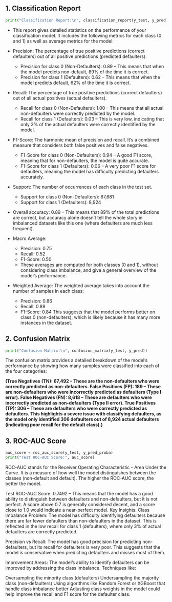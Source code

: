 ## **1. Classification Report**
```python
print("Classification Report:\n", classification_report(y_test, y_pred))
```
* This report gives detailed statistics on the performance of your classification model. It includes the following metrics for each class (0 and 1) as well as average metrics for the model:

* Precision: The percentage of true positive predictions (correct defaulters) out of all positive predictions (predicted defaulters).

  * Precision for class 0 (Non-Defaulters): 0.89 – This means that when the model predicts non-default, 89% of the time it is correct.
  * Precision for class 1 (Defaulters): 0.62 – This means that when the model predicts default, 62% of the time it is correct.

* Recall: The percentage of true positive predictions (correct defaulters) out of all actual positives (actual defaulters).
  * Recall for class 0 (Non-Defaulters): 1.00 – This means that all actual non-defaulters were correctly predicted by the model.
  * Recall for class 1 (Defaulters): 0.03 – This is very low, indicating that only 3% of the actual defaulters were correctly identified by the model.

* F1-Score: The harmonic mean of precision and recall. It’s a combined measure that considers both false positives and false negatives.
  * F1-Score for class 0 (Non-Defaulters): 0.94 – A good F1 score, meaning that for non-defaulters, the model is quite accurate.
  * F1-Score for class 1 (Defaulters): 0.06 – A very poor F1 score for defaulters, meaning the model has difficulty predicting defaulters accurately.

* Support: The number of occurrences of each class in the test set.
  * Support for class 0 (Non-Defaulters): 67,681
  * Support for class 1 (Defaulters): 8,924
 
* Overall accuracy: 0.89 – This means that 89% of the total predictions are correct, but accuracy alone doesn’t tell the whole story in imbalanced datasets like this one (where defaulters are much less frequent).

* Macro Average:
  * Precision: 0.75
  * Recall: 0.52
  * F1-Score: 0.50
  * These averages are computed for both classes (0 and 1), without considering class imbalance, and give a general overview of the model’s performance.

* Weighted Average: The weighted average takes into account the number of samples in each class:
  * Precision: 0.86
  * Recall: 0.89
  * F1-Score: 0.84
This suggests that the model performs better on class 0 (non-defaulters), which is likely because it has many more instances in the dataset.

## **2. Confusion Matrix**
```python
print("Confusion Matrix:\n", confusion_matrix(y_test, y_pred))
```

The confusion matrix provides a detailed breakdown of the model’s performance by showing how many samples were classified into each of the four categories:

**(True Negatives (TN): 67,492 – These are the non-defaulters who were correctly predicted as non-defaulters.
False Positives (FP): 189 – These are non-defaulters who were incorrectly predicted as defaulters (Type I error).
False Negatives (FN): 8,618 – These are defaulters who were incorrectly predicted as non-defaulters (Type II error).
True Positives (TP): 306 – These are defaulters who were correctly predicted as defaulters.
This highlights a severe issue with classifying defaulters, as the model only identified 306 defaulters out of 8,924 actual defaulters (indicating poor recall for the default class).)**

## **3. ROC-AUC Score**
```python
auc_score = roc_auc_score(y_test, y_pred_proba)
print("Test ROC-AUC Score:", auc_score)
```
ROC-AUC stands for the Receiver Operating Characteristic - Area Under the Curve. It is a measure of how well the model distinguishes between the classes (non-default and default). The higher the ROC-AUC score, the better the model.

Test ROC-AUC Score: 0.7492 – This means that the model has a good ability to distinguish between defaulters and non-defaulters, but it is not perfect. A score above 0.7 is generally considered decent, and a score close to 1.0 would indicate a near-perfect model.
Key Insights:
Class Imbalance Problem: The model has difficulty identifying defaulters because there are far fewer defaulters than non-defaulters in the dataset. This is reflected in the low recall for class 1 (defaulters), where only 3% of actual defaulters are correctly predicted.

Precision vs Recall: The model has good precision for predicting non-defaulters, but its recall for defaulters is very poor. This suggests that the model is conservative when predicting defaulters and misses most of them.

Improvement Areas: The model’s ability to identify defaulters can be improved by addressing the class imbalance. Techniques like:

Oversampling the minority class (defaulters)
Undersampling the majority class (non-defaulters)
Using algorithms like Random Forest or XGBoost that handle class imbalance better
Adjusting class weights in the model could help improve the recall and F1 score for the defaulter class.

